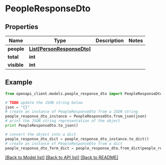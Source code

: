 # PeopleResponseDto


## Properties
Name | Type | Description | Notes
------------ | ------------- | ------------- | -------------
**people** | [**List[PersonResponseDto]**](PersonResponseDto.md) |  | 
**total** | **int** |  | 
**visible** | **int** |  | 

## Example

```python
from openapi_client.models.people_response_dto import PeopleResponseDto

# TODO update the JSON string below
json = "{}"
# create an instance of PeopleResponseDto from a JSON string
people_response_dto_instance = PeopleResponseDto.from_json(json)
# print the JSON string representation of the object
print PeopleResponseDto.to_json()

# convert the object into a dict
people_response_dto_dict = people_response_dto_instance.to_dict()
# create an instance of PeopleResponseDto from a dict
people_response_dto_form_dict = people_response_dto.from_dict(people_response_dto_dict)
```
[[Back to Model list]](../README.md#documentation-for-models) [[Back to API list]](../README.md#documentation-for-api-endpoints) [[Back to README]](../README.md)


